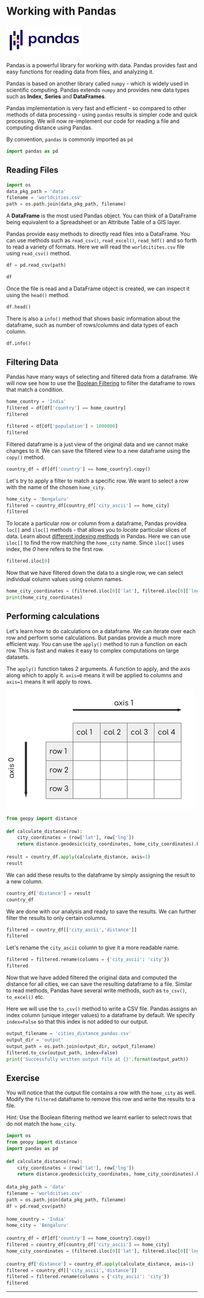 # Working with Pandas

![](https://github.com/spatialthoughts/python-foundation-web/blob/master/images/python_foundation/pandas-logo.png?raw=1)

Pandas is a powerful library for working with data. Pandas provides fast and easy functions for reading data from files, and analyzing it.

Pandas is based on another library called `numpy` - which is widely used in scientific computing. Pandas extends `numpy` and provides new data types such as **Index**, **Series** and **DataFrames**.

Pandas implementation is very fast and efficient - so compared to other methods of data processing - using `pandas` results is simpler code and quick processing. We will now re-implement our code for reading a file and computing distance using Pandas.

By convention, `pandas` is commonly imported as `pd`


```python
import pandas as pd
```

## Reading Files


```python
import os
data_pkg_path = 'data'
filename = 'worldcities.csv'
path = os.path.join(data_pkg_path, filename)
```

A **DataFrame** is the most used Pandas object. You can think of a DataFrame being equivalent to a Spreadsheet or an Attribute Table of a GIS layer. 

Pandas provide easy methods to directly read files into a DataFrame. You can use methods such as `read_csv()`, `read_excel()`, `read_hdf()` and so forth to read a variety of formats. Here we will read the `worldcitites.csv` file using `read_csv()` method.


```python
df = pd.read_csv(path)
```


```python
df
```

Once the file is read and a DataFrame object is created, we can inspect it using the `head()` method. 


```python
df.head()
```

There is also a `info()` method that shows basic information about the dataframe, such as number of rows/columns and data types of each column.


```python
df.info()
```

## Filtering Data

Pandas have many ways of selecting and filtered data from a dataframe. We will now see how to use the [Boolean Filtering](https://pandas.pydata.org/pandas-docs/stable/user_guide/indexing.html#boolean-indexing) to filter the dataframe to rows that match a condition.


```python
home_country = 'India'
filtered = df[df['country'] == home_country]
filtered
```


```python
filtered = df[df['population'] > 1000000]
filtered
```

Filtered dataframe is a just view of the original data and we cannot make changes to it. We can save the filtered view to a new dataframe using the `copy()` method.


```python
country_df = df[df['country'] == home_country].copy()
```

Let's try to apply a filter to match a specific row. We want to select a row with the name of the chosen `home_city`.


```python
home_city = 'Bengaluru'
filtered = country_df[country_df['city_ascii'] == home_city]
filtered
```

To locate a particular row or column from a dataframe, Pandas providea `loc[]` and `iloc[]` methods - that allows you to *locate* particular slices of data. Learn about [different indexing methods](https://pandas.pydata.org/pandas-docs/stable/user_guide/indexing.html#different-choices-for-indexing) in Pandas. Here we can use `iloc[]` to find the row matching the `home_city` name. Since `iloc[]` uses index, the *0* here refers to the first row.


```python
filtered.iloc[0]
```

Now that we have filtered down the data to a single row, we can select individual column values using column names.


```python
home_city_coordinates = (filtered.iloc[0]['lat'], filtered.iloc[0]['lng'])
print(home_city_coordinates)
```

## Performing calculations

Let's learn how to do calculations on a dataframe. We can iterate over each row and perform some calculations. But pandas provide a much more efficient way. You can use the `apply()` method to run a function on each row. This is fast and makes it easy to complex computations on large datasets.

The `apply()` function takes 2 arguments. A function to apply, and the axis along which to apply it. `axis=0` means it will be applied to columns and `axis=1` means it will apply to rows.

![](https://github.com/spatialthoughts/python-foundation-web/blob/master/images/python_foundation/pandas_axis.png?raw=1)



```python
from geopy import distance

def calculate_distance(row):
    city_coordinates = (row['lat'], row['lng'])
    return distance.geodesic(city_coordinates, home_city_coordinates).km

result = country_df.apply(calculate_distance, axis=1)
result
```

We can add these results to the dataframe by simply assigning the result to a new column.


```python
country_df['distance'] = result
country_df
```

We are done with our analysis and ready to save the results. We can further filter the results to only certain columns.


```python
filtered = country_df[['city_ascii','distance']]
filtered
```

Let's rename the `city_ascii` column to give it a more readable name.


```python
filtered = filtered.rename(columns = {'city_ascii': 'city'})
filtered
```

Now that we have added filtered the original data and computed the distance for all cities, we can save the resulting dataframe to a file. Similar to read methods, Pandas have several write methods, such as `to_csv()`, `to_excel()` etc.

Here we will use the `to_csv()` method to write a CSV file. Pandas assigns an index column (unique integer values) to a dataframe by default. We specify `index=False` so that this index is not added to our output.


```python
output_filename = 'cities_distance_pandas.csv'
output_dir = 'output'
output_path = os.path.join(output_dir, output_filename)
filtered.to_csv(output_path, index=False)
print('Successfully written output file at {}'.format(output_path))
```

## Exercise

You will notice that the output file contains a row with the `home_city` as well. Modify the `filtered` dataframe to remove this row and write the results to a file.

Hint: Use the Boolean filtering method we learnt earlier to select rows that do not match the `home_city`.


```python
import os
from geopy import distance
import pandas as pd

def calculate_distance(row):
    city_coordinates = (row['lat'], row['lng'])
    return distance.geodesic(city_coordinates, home_city_coordinates).km

data_pkg_path = 'data'
filename = 'worldcities.csv'
path = os.path.join(data_pkg_path, filename)
df = pd.read_csv(path)

home_country = 'India'
home_city = 'Bengaluru'

country_df = df[df['country'] == home_country].copy()
filtered = country_df[country_df['city_ascii'] == home_city]
home_city_coordinates = (filtered.iloc[0]['lat'], filtered.iloc[0]['lng'])

country_df['distance'] = country_df.apply(calculate_distance, axis=1)
filtered = country_df[['city_ascii','distance']]
filtered = filtered.rename(columns = {'city_ascii': 'city'})
filtered
```

----
